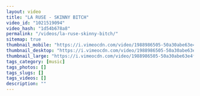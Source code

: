 ```yaml
---
layout: video
title: "LA RUSE - SKINNY BITCH"
video_id: "1021519094"
video_hash: "1d54b678a8"
permalink: "/videos/la-ruse-skinny-bitch/"
sitemap: true
thumbnail_mobile: "https://i.vimeocdn.com/video/1988986505-50a30abe63e4f5ec1e9b83161860825c6a205716a314a1fd79dddaa433ffd3b6-d_640x360?&r=pad&region=us"
thumbnail_desktop: "https://i.vimeocdn.com/video/1988986505-50a30abe63e4f5ec1e9b83161860825c6a205716a314a1fd79dddaa433ffd3b6-d_960x540?&r=pad&region=us"
thumbnail_large: "https://i.vimeocdn.com/video/1988986505-50a30abe63e4f5ec1e9b83161860825c6a205716a314a1fd79dddaa433ffd3b6-d_1280x720?&r=pad&region=us"
tags_category: [music]
tags_photos: []
tags_slugs: []
tags_videos: []
description: ""
---
```

